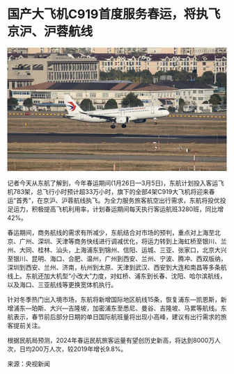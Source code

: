# 国产大飞机C919首度服务春运，将执飞京沪、沪蓉航线

![f3ebbaf7d7d4bd6b14018af592c203af.jpg](https://raw.githubusercontent.com/qqhsx/qqnews_image/main/2024/01/24/国产大飞机C919首度服务春运，将执飞京沪、沪蓉航线/f3ebbaf7d7d4bd6b14018af592c203af.jpg)

记者今天从东航了解到，今年春运期间(1月26日—3月5日)，东航计划投入客运飞机783架，总飞行小时预计超33万小时，旗下的全部4架C919大飞机将迎来春运“首秀”，在京沪、沪蓉航线执飞。为全力服务旅客航空出行需求，东航将投优投足运力，积极提高飞机利用率，计划春运期间每天执行客运航班3280班，同比增42%。

春运期间，商务航线的需求有所减少，东航结合对市场的预判，重点对上海至北京、广州、深圳、天津等商务快线进行调减优化，将运力转到上海虹桥至银川、兰州、大同、桂林、汕头，上海浦东到锦州、信阳、运城、三亚、张家口，北京大兴至银川、昆明、海口、合肥、温州，广州到西安、兰州、宁波、腾冲、西双版纳，深圳到西安、兰州、济南，杭州到太原、天津到武汉、西安到大连和南昌等多条航线上。东航还加大机型“小改大”力度，对虹桥、浦东到长春、沈阳、哈尔滨航线，以及海口、三亚航线等更换宽体机执行。

针对冬季热门出入境市场，东航将新增国际地区航线15条，恢复浦东—凯恩斯，新增浦东—珀斯、大兴—吉隆坡，加密浦东至悉尼、曼谷、吉隆坡、马累等航线。东航表示，春节前后部分日期的单日国际航班量将出现小高峰，建议有出行需求的旅客提前关注。

根据民航局预测，2024年春运民航旅客运量有望创历史新高，将达到8000万人次，日均200万人次，较2019年增长9.8%。

来源：央视新闻

